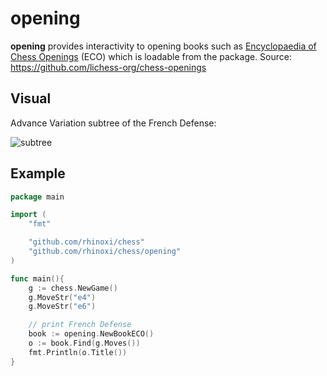 # opening

**opening** provides interactivity to opening books such as [Encyclopaedia of Chess Openings](https://en.wikipedia.org/wiki/Encyclopaedia_of_Chess_Openings) (ECO) which is loadable from the package.  Source: https://github.com/lichess-org/chess-openings

## Visual

Advance Variation subtree of the French Defense:

![subtree](test.png)

## Example

```go   
package main

import (
    "fmt"

    "github.com/rhinoxi/chess"
    "github.com/rhinoxi/chess/opening"
)

func main(){
    g := chess.NewGame()
	g.MoveStr("e4")
	g.MoveStr("e6")

	// print French Defense
	book := opening.NewBookECO()
	o := book.Find(g.Moves())
	fmt.Println(o.Title())
}
```
